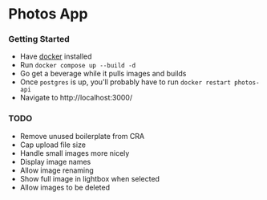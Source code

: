 
# Photos App

### Getting Started

- Have [docker](https://docs.docker.com/get-docker/) installed
- Run `docker compose up --build -d`
- Go get a beverage while it pulls images and builds
- Once `postgres` is up, you'll probably have to run `docker restart photos-api`
- Navigate to http://localhost:3000/

### TODO

- Remove unused boilerplate from CRA
- Cap upload file size
- Handle small images more nicely
- Display image names
- Allow image renaming
- Show full image in lightbox when selected
- Allow images to be deleted
